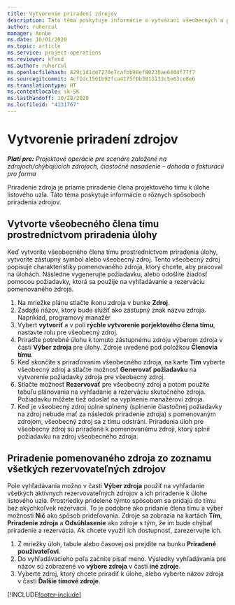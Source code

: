 ```yaml
---
title: Vytvorenie priradení zdrojov
description: Táto téma poskytuje informácie o vytváraní všeobecných a pomenovaných priradení zdrojov.
author: ruhercul
manager: Annbe
ms.date: 10/01/2020
ms.topic: article
ms.service: project-operations
ms.reviewer: kfend
ms.author: ruhercul
ms.openlocfilehash: 829c1d1de7270e7cafbb98ef80235ae6404f77f7
ms.sourcegitcommit: 4cf1dc1561b92fca4175f0b3813133c5e63ce8e6
ms.translationtype: HT
ms.contentlocale: sk-SK
ms.lasthandoff: 10/28/2020
ms.locfileid: "4131767"
---
```

# <a name="create-resource-assignments"></a>Vytvorenie priradení zdrojov

_**Platí pre:** Projektové operácie pre scenáre založené na zdrojoch/chýbajúcich zdrojoch, čiastočné nasadenie – dohoda o fakturácii pro forma_


Priradenie zdroja je priame priradenie člena projektového tímu k úlohe listového uzla. Táto téma poskytuje informácie o rôznych spôsoboch priradenia zdrojov.

## <a name="create-a-generic-team-member-through-task-assignment"></a>Vytvorte všeobecného člena tímu prostredníctvom priradenia úlohy


Keď vytvoríte všeobecného člena tímu prostredníctvom priradenia úlohy, vytvoríte zástupný symbol alebo všeobecný zdroj. Tento všeobecný zdroj popisuje charakteristiky pomenovaného zdroja, ktorý chcete, aby pracoval na úlohách. Následne vygenerujte požiadavku, alebo odošlite žiadosť pomocou požiadavky, ktorá sa použije na vyhľadávanie a rezerváciu pomenovaného zdroja.

1. Na mriežke plánu stlačte ikonu zdroja v bunke **Zdroj**.
2. Zadajte názov, ktorý bude slúžiť ako zástupný znak názvu zdroja. Napríklad, programový manažér
3. Vybert **vytvoriť** a v poli **rýchle vytvorenie porjektového člena tímu**, nastavte rolu pre všeobecný zdroj.
4. Priraďte potrebné úlohu k tomuto zástupnému zdroju výberom zdroja v časti **Výber zdroja** pre úlohy. Zdroje uvedené pod položkou **Členovia tímu**.
5. Keď skončíte s priraďovaním všeobecného zdroja, na karte **Tím** vyberte všeobecný zdroj a stlačte možnosť **Generovať požiadavku** na vytvorenie požiadavky zdroja pre všeobecný zdroj.
6. Stlačte možnosť **Rezervovať** pre všeobecný zdroj a potom použite tabuľu plánovania na vyhľadanie a rezerváciu skutočného zdroja. Požiadavku môžete tiež odoslať na vyplnenie manažérovi zdroja.
7. Keď je všeobecný zdroj úplne splnený (splnenie čiastočnej požiadavky na zdroj nebude mať za následok priradenie zdroja) s pomenovaným zdrojom, všeobecný zdroj sa z tímu odstráni. Priradenia úloh pre všeobecný zdroj sú priradené k pomenovanému zdroji, ktorý splnil požiadavku na zdroj všeobecného zdroja.

## <a name="assign-a-named-resource-from-the-list-of-all-bookable-resources"></a>Priradenie pomenovaného zdroja zo zoznamu všetkých rezervovateľných zdrojov

Pole vyhľadávania možno v časti **Výber zdroja** použiť na vyhľadanie všetkých aktívnych rezervovateľných zdrojov a ich priradenie k úlohe listového uzla. Prostriedky pridelené týmto spôsobom sa pridajú do tímu bez akýchkoľvek rezervácií. To je podobné ako pridanie člena tímu a výber možnosti **Nič** ako spôsob prideľovania. Zdroje sa zobrazia na kartách **Tím**, **Priradenie zdroja** a **Odsúhlasenie** ako zdroje s tým, že im bude chýbať priradenie a rezervácia. Ak chcete využiť ich dostupnosť, zarezervujte ich.

1. Z mriežky úloh, tabule alebo časovej osi prejdite na bunku **Priradené používateľovi**.
2. Do vyhľadávacieho poľa začnite písať meno. Výsledky vyhľadávania pre názov sú zobrazené vo **výbere zdroja** v časti **iné zdroje**.
3. Vyberte zdroj, ktorý chcete priradiť k úlohe, alebo vyberte názov zdroja v časti **Ďalšie tímové zdroje**.


[!INCLUDE[footer-include](../includes/footer-banner.md)]